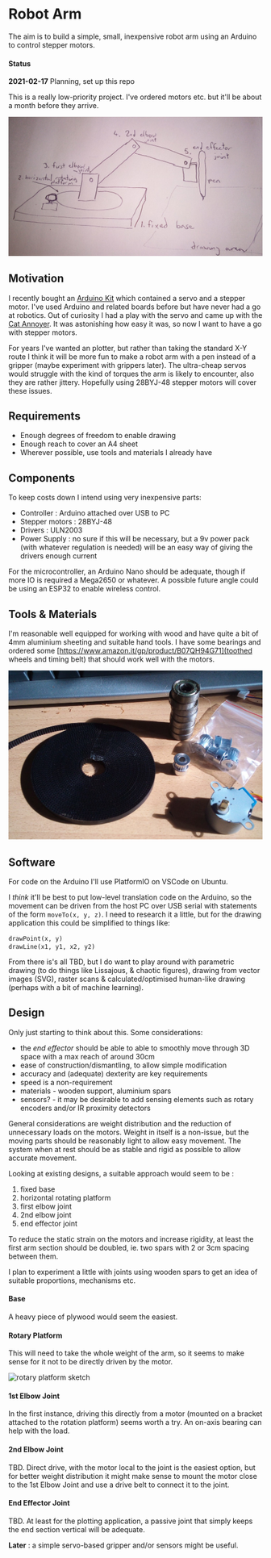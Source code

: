 # Robot Arm

The aim is to build a simple, small, inexpensive robot arm using an Arduino to control stepper motors.

#### Status 

**2021-02-17** Planning, set up this repo

This is a really low-priority project. I've ordered motors etc. but it'll be about a month before they arrive.

![overview sketch](https://github.com/danja/robot-arm/blob/main/images/overview-sketch.jpeg)

## Motivation

I recently bought an [Arduino Kit](https://www.banggood.com/Geekcreit-UNOR3-Basic-Starter-Kits-No-Battery-Version-for-Arduino-Carton-Box-Packaging-p-1133595.html) which contained a servo and a stepper motor. I've used Arduino and related boards before but have never had a go at robotics. Out of curiosity I had a play with the servo and came up with the [Cat Annoyer](https://github.com/danja/cat-toy). It was astonishing how easy it was, so now I want to have a go with stepper motors.

For years I've wanted an plotter, but rather than taking the standard X-Y route I think it will be more fun to make a robot arm with a pen instead of a gripper (maybe experiment with grippers later). The ultra-cheap servos would struggle with the kind of torques the arm is likely to encounter, also they are rather jittery. Hopefully using 28BYJ-48 stepper motors will cover these issues. 

## Requirements

* Enough degrees of freedom to enable drawing
* Enough reach to cover an A4 sheet
* Wherever possible, use tools and materials I already have

## Components

To keep costs down I intend using very inexpensive parts:

* Controller : Arduino attached over USB to PC 
* Stepper motors : 28BYJ-48
* Drivers : ULN2003
* Power Supply : no sure if this will be necessary, but a 9v power pack (with whatever regulation is needed) will be an easy way of giving the drivers enough current

For the microcontroller, an Arduino Nano should be adequate, though if more IO is required a Mega2650 or whatever. A possible future angle could be using an ESP32 to enable wireless control. 

## Tools & Materials

I'm reasonable well equipped for working with wood and have quite a bit of 4mm aluminium sheeting and suitable hand tools. I have some bearings and ordered some [https://www.amazon.it/gp/product/B07QH94G71](toothed wheels and timing belt) that should work well with the motors.

![parts](https://github.com/danja/robot-arm/blob/main/images/bits.jpeg)

## Software

For code on the Arduino I'll use PlatformIO on VSCode on Ubuntu.

I *think* it'll be best to put low-level translation code on the Arduino, so the movement can be driven from the host PC over USB serial with statements of the form ```moveTo(x, y, z)```. I need to research it a little, but for the drawing application this could be simplified to things like: 
```
drawPoint(x, y)
drawLine(x1, y1, x2, y2)
```

From there is's all TBD, but I do want to play around with parametric drawing (to do things like Lissajous, & chaotic figures), drawing from vector images (SVG), raster scans & calculated/optimised human-like drawing (perhaps with a bit of machine learning). 

## Design

Only just starting to think about this. Some considerations:

* the *end effector* should be able to able to smoothly move through 3D space with a max reach of around 30cm
* ease of construction/dismantling, to allow simple modification
* accuracy and (adequate) dexterity are key requirements
* speed is a non-requirement
* materials - wooden support, aluminium spars
* sensors? - it may be desirable to add sensing elements such as rotary encoders and/or IR proximity detectors

General considerations are weight distribution and the reduction of unnecessary loads on the motors. Weight in itself is a non-issue, but the moving parts should be reasonably light to allow easy movement. The system when at rest should be as stable and rigid as possible to allow accurate movement.  

Looking at existing designs, a suitable approach would seem to be :
1. fixed base
2. horizontal rotating platform
3. first elbow joint
4. 2nd elbow joint
5. end effector joint

To reduce the static strain on the motors and increase rigidity, at least the first arm section should be doubled, ie. two spars with 2 or 3cm spacing between them.

I plan to experiment a little with joints using wooden spars to get an idea of suitable proportions, mechanisms etc. 

#### Base

A heavy piece of plywood would seem the easiest. 

#### Rotary Platform

This will need to take the whole weight of the arm, so it seems to make sense for it not to be directly driven by the motor. 

![rotary platform sketch](https://github.com/danja/robot-arm/blob/main/images/rotary-platform-sketch.jpeg.jpeg)

#### 1st Elbow Joint

In the first instance, driving this directly from a motor (mounted on a bracket attached to the rotation platform) seems worth a try. An on-axis bearing can help with the load.

#### 2nd Elbow Joint

TBD. Direct drive, with the motor local to the joint is the easiest option, but for better weight distribution it might make sense to mount the motor close to the 1st Elbow Joint and use a drive belt to connect it to the joint.

#### End Effector Joint

TBD. At least for the plotting application, a passive joint that simply keeps the end section vertical will be adequate.

**Later** : a simple servo-based gripper and/or sensors might be useful.